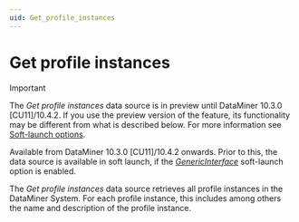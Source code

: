 ```yaml
---
uid: Get_profile_instances
---
```


# Get profile instances

> [!IMPORTANT]
> The *Get profile instances* data source is in preview until DataMiner 10.3.0 [CU11]/10.4.2. If you use the preview version of the feature, its functionality may be different from what is described below. For more information see [Soft-launch options](xref:SoftLaunchOptions).

Available from DataMiner 10.3.0 [CU11]/10.4.2 onwards<!--RN 38138-->. Prior to this, the data source is available in soft launch, if the [*GenericInterface*](xref:Overview_of_Soft_Launch_Options#genericinterface) soft-launch option is enabled.

The *Get profile instances* data source retrieves all profile instances in the DataMiner System. For each profile instance, this includes among others the name and description of the profile instance.
